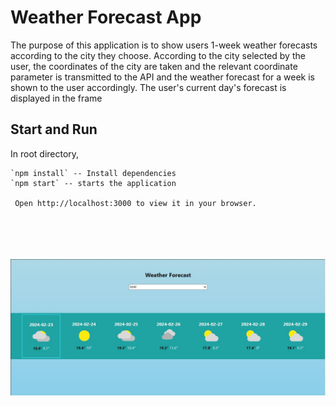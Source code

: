 <h1>Weather Forecast App</h1>
<p>The purpose of this application is to show users 1-week weather forecasts according to the city they choose. According to the city selected by the user, the coordinates of the city are taken and the relevant coordinate parameter is transmitted to the API and the weather forecast for a week is shown to the user accordingly. The user's current day's forecast is displayed in the frame</p>
<h2>Start and Run</h2>

In root directory,
```
`npm install` -- Install dependencies
`npm start` -- starts the application

 Open http://localhost:3000 to view it in your browser.

```
<div align="center">
<br/><br/><br/><br/>      
<img src="images/1.JPG"/>
<br/><br/><br/><br/>    
</div>
